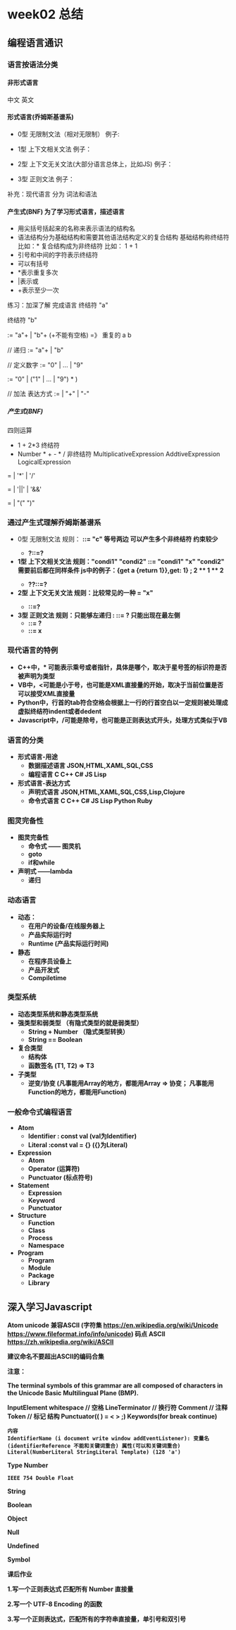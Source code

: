 # week02 总结

## 编程语言通识

### 语言按语法分类

#### 非形式语言
中文 英文

#### 形式语言(乔姆斯基谱系)
* 0型 无限制文法（相对无限制）
例子:

* 1型 上下文相关文法
例子：

* 2型 上下文无关文法(大部分语言总体上，比如JS)
例子：

* 3型 正则文法
例子：


补充：现代语言 分为 词法和语法


#### 产生式(BNF) 为了学习形式语言，描述语言

* 用尖括号括起来的名称来表示语法的结构名
* 语法结构分为基础结构和需要其他语法结构定义的复合结构
  基础结构称终结符 比如：*
  复合结构成为非终结符 比如： 1 + 1
* 引号和中间的字符表示终结符
* 可以有括号
* *表示重复多次
* |表示或
* +表示至少一次

练习：加深了解
完成语言
终结符 "a"

终结符 "b"

<Program> := "a"+ | "b"+ (+不能有空格)  =》 重复的 a  b

// 递归
<Program> := <Program> "a"+ | <Program> "b"

// 定义数字
<Number> := "0" | ... | "9"

<DecimalNumber> := "0" | ("1" | ... | "9") <Number>* )

// 加法 表达方式
<AddtiveExpression> := <MultiplicativeExpression> | <AddtiveExpression> "+" <MultiplicativeExpression> |
<AddtiveExpression> "-" <MultiplicativeExpression>


##### 产生式(BNF) 
四则运算
* 1 + 2*3
终结符
* Number
  \* \+ \- \* \/
非终结符
MultiplicativeExpression
AddtiveExpression
LogicalExpression

<MultiplicativeExpression> = <DecimalNumber> | <MultiplicativeExpression> '*' <DecimalNumber> |
<MultiplicativeExpression> '/' <DecimalNumber>

<LogicalExpression> = <AddtiveExpression> | <LogicalExpression> '||' <AddtiveExpression> |
<LogicalExpression> '&&' <AddtiveExpression>

<PrimaryExpression> = <DecimalNumber> | "(" <PrimaryExpression> ")"

###  通过产生式理解乔姆斯基谱系

* 0型 无限制文法 规则：<a> <b> ::= "c" 等号两边 可以产生多个非终结符 约束较少
  * ?::=?  
* 1型 上下文相关文法 规则："condi1" <b> "condi2" ::= "condi1" "x" "condi2" 需要前后都在同样条件 js中的例子：{get a {return 1}},get: 1} ; 2 ** 1 ** 2
  * ?<A>?::=?<B> 
* 2型 上下文无关文法 规则：比较常见的一种  <b> = "x"
  * <A>::=?
* 3型 正则文法 规则：只能够左递归 : <A>::=<A> ? <A>只能出现在最左侧
  * <A>::=<A> ?  
  * <A>::=<A> x


### 现代语言的特例
* C++中，* 可能表示乘号或者指针，具体是哪个，取决于星号签的标识符是否被声明为类型
* VB中，<可能是小于号，也可能是XML直接量的开始，取决于当前位置是否可以接受XML直接量
* Python中，行首的tab符合空格会根据上一行的行首空白以一定规则被处理成虚拟终结符indent或者dedent
* Javascript中，/可能是除号，也可能是正则表达式开头，处理方式类似于VB

### 语言的分类

* 形式语言-用途
  * 数据描述语言 JSON,HTML,XAML,SQL,CSS
  * 编程语言 C C++ C# JS Lisp
* 形式语言-表达方式
  * 声明式语言 JSON,HTML,XAML,SQL,CSS,Lisp,Clojure
  * 命令式语言 C C++ C# JS Lisp Python Ruby

### 图灵完备性
  
* 图灵完备性
  * 命令式 —— 图灵机
   * goto 
   * if和while
* 声明式 ——lambda
   * 递归

### 动态语言

* 动态：
  * 在用户的设备/在线服务器上
  * 产品实际运行时
  * Runtime (产品实际运行时间)
* 静态
  * 在程序员设备上
  * 产品开发式
  * Compiletime

### 类型系统

* 动态类型系统和静态类型系统
* 强类型和弱类型 （有隐式类型的就是弱类型）
  * String + Number （隐式类型转换）
  * String == Boolean
* 复合类型
  * 结构体
  * 函数签名 (T1, T2) => T3
* 子类型
  * 逆变/协变 (凡事能用Array<Parent>的地方，都能用Array<Child> => 协变； 凡事能用Function<Child>的地方，都能用Function<Parent>)


### 一般命令式编程语言

* Atom
  * Identifier : const val  (val为Identifier)
  * Literal :const val = {} ({}为Literal)
* Expression
  * Atom
  * Operator (运算符)
  * Punctuator (标点符号)
* Statement
  * Expression
  * Keyword
  * Punctuator
* Structure
  * Function
  * Class
  * Process
  * Namespace
* Program
  * Program
  * Module
  * Package
  * Library


## 深入学习Javascript
Atom
unicode 兼容ASCII (字符集 https://en.wikipedia.org/wiki/Unicode https://www.fileformat.info/info/unicode) 码点 ASCII https://zh.wikipedia.org/wiki/ASCII

建议命名不要超出ASCII的编码合集

注意：

The terminal symbols of this grammar are all composed of characters in the Unicode Basic Multilingual Plane (BMP).

InputElement
  whitespace  // 空格
  LineTerminator // 换行符
  Comment // 注释
  Token // 标记
    结构
    Punctuator(( ) = < > ;)
    Keywords(for break continue)
    
    内容
    IdentifierName (i document write window addEventListener): 变量名(identifierReference 不能和关键词重合) 属性(可以和关键词重合)
    Literal(NumberLiteral StringLiteral Template) (128 'a')


Type
Number

    IEEE 754 Double Float

String

Boolean

Object

Null

Undefined

Symbol


课后作业

1.写一个正则表达式 匹配所有 Number 直接量

2.写一个 UTF-8 Encoding 的函数

3.写一个正则表达式，匹配所有的字符串直接量，单引号和双引号
    